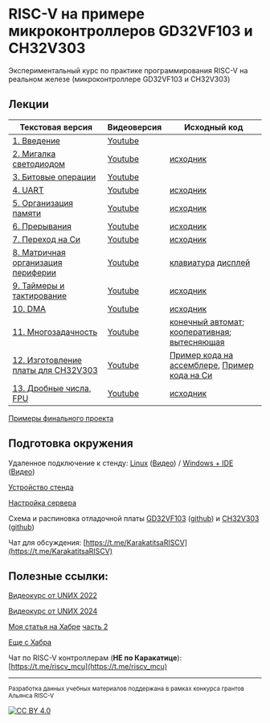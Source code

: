 # RISC-V на примере микроконтроллеров GD32VF103 и CH32V303

Экспериментальный курс по практике программирования RISC-V на реальном железе (микроконтроллере GD32VF103 и CH32V303)

## Лекции

| Текстовая версия | Видеоверсия | Исходный код |
|------------------|-------------|--------------|
| [1. Введение](1.intro.md) | [Youtube](https://www.youtube.com/watch?v=ArJey3KuUyA&list=PLc7FYD_FgfqcgaWyrxhSr8cy2q23xCY3Q) | []() |
| [2. Мигалка светодиодом](2.blink.md) | [Youtube](https://www.youtube.com/watch?v=7UrrxNjqqf8&list=PLc7FYD_FgfqcgaWyrxhSr8cy2q23xCY3Q&index=2) | [исходник](https://github.com/KarakatitsaRISCV/riscv-asm/tree/main/1.blink) |
| [3. Битовые операции](3.bitmagic.md) | [Youtube](https://www.youtube.com/watch?v=uTbyINbwNvs&list=PLc7FYD_FgfqcgaWyrxhSr8cy2q23xCY3Q&index=3) | []() |
| [4. UART](4.uart.md) | [Youtube](https://www.youtube.com/watch?v=uZaMwdrY9Eo&list=PLc7FYD_FgfqcgaWyrxhSr8cy2q23xCY3Q&index=4) | [исходник](https://github.com/KarakatitsaRISCV/riscv-asm/tree/main/2.uart) |
| [5. Организация памяти](5.memory.md) | [Youtube](https://www.youtube.com/watch?v=ECqfoAc8lec&list=PLc7FYD_FgfqcgaWyrxhSr8cy2q23xCY3Q&index=5) | [исходник](https://github.com/KarakatitsaRISCV/riscv-asm/tree/main/3.memory) |
| [6. Прерывания](6.interrupts.md) | [Youtube](https://www.youtube.com/watch?v=OYTF6iVvZTo&list=PLc7FYD_FgfqcgaWyrxhSr8cy2q23xCY3Q&index=6) | [исходник](https://github.com/KarakatitsaRISCV/riscv-asm/tree/main/4.interrupt) |
| [7. Переход на Си](7.C.md) | [Youtube](https://www.youtube.com/watch?v=DDSGIknu4Ak&list=PLc7FYD_FgfqcgaWyrxhSr8cy2q23xCY3Q&index=7) | [исходник](https://github.com/KarakatitsaRISCV/riscv-asm/tree/main/5.C) |
| [8. Матричная организация периферии](8.matrix.md) | [Youtube](https://www.youtube.com/watch?v=HP7zUQoAAEQ&list=PLc7FYD_FgfqcgaWyrxhSr8cy2q23xCY3Q&index=8) | [клавиатура](https://github.com/KarakatitsaRISCV/riscv-asm/tree/main/6.matrix_kbd) [дисплей](https://github.com/KarakatitsaRISCV/riscv-asm/tree/main/7.matrix_led) |
| [9. Таймеры и тактирование](9.timers.md) | [Youtube](https://www.youtube.com/watch?v=8WR9gepvWAE&list=PLc7FYD_FgfqcgaWyrxhSr8cy2q23xCY3Q&index=9) | [исходник](https://github.com/KarakatitsaRISCV/riscv-asm/tree/main/8.timer) |
| [10. DMA](10.DMA.md) | [Youtube](https://www.youtube.com/watch?v=myDKs9CTM6k&list=PLc7FYD_FgfqcgaWyrxhSr8cy2q23xCY3Q&index=10) | [исходник](https://github.com/KarakatitsaRISCV/riscv-asm/tree/main/9.DMA) |
| [11. Многозадачность](11.multitask.md) | [Youtube](https://www.youtube.com/watch?v=Pb8y5IBaTto&list=PLc7FYD_FgfqcgaWyrxhSr8cy2q23xCY3Q&index=11) | [конечный автомат](https://github.com/KarakatitsaRISCV/riscv-asm/tree/main/10.Multitask_finite_state_machine); [кооперативная](https://github.com/KarakatitsaRISCV/riscv-asm/tree/main/11.Multitack_Cooperative); [вытесняющая](https://github.com/KarakatitsaRISCV/riscv-asm/tree/main/12.Multitask_preemptive) |
| [12. Изготовление платы для CH32V303](12.ch32v303_intro.md) | [Youtube](https://www.youtube.com/watch?v=tPAHEwi4Fzg&list=PLc7FYD_FgfqcgaWyrxhSr8cy2q23xCY3Q&index=14) | [Пример кода на ассемблере](https://github.com/KarakatitsaRISCV/riscv-asm/tree/main/12.2.ch32v303_blink_asm), [Пример кода на Си](https://github.com/KarakatitsaRISCV/riscv-asm/tree/main/12.1.ch32v303_blink_C) |
| [13. Дробные числа, FPU](13.FPU.md) | [Youtube]() | [исходник](https://github.com/KarakatitsaRISCV/riscv-asm/tree/main/13.FPU) |

[Примеры финального проекта](exam.md)

## Подготовка окружения

Удаленное подключение к стенду: [Linux](Remote_lin.md) ([Видео](https://www.youtube.com/watch?v=HGSRCdKj9J0&list=PLc7FYD_FgfqcgaWyrxhSr8cy2q23xCY3Q&index=13)) / [Windows + IDE](Remote_win.md) ([Видео](https://www.youtube.com/watch?v=eAL2aE_qkf4&list=PLc7FYD_FgfqcgaWyrxhSr8cy2q23xCY3Q&index=14))

[Устройство стенда](Karakatitsa.md)

[Настройка сервера](config_server.md)

Схема и распиновка отладочной платы [GD32VF103](2.blink.html) ([github](https://github.com/KarakatitsaRISCV/riscv-asm/tree/main/doc/gd32vf103_devboard)) и [CH32V303](12.ch32v303_intro.html) ([github](https://github.com/KarakatitsaRISCV/riscv-asm/tree/main/doc/ch32v303_devboard))

Чат для обсуждения: [https://t.me/KarakatitsaRISCV](https://t.me/KarakatitsaRISCV)

## Полезные ссылки:

[Видеокурс от UNИX 2022](https://uneex.org/LecturesCMC/ArchitectureAssembler2022)

[Видеокурс от UNИX 2024](https://uneex.org/LecturesCMC/ArchitectureAssembler2024)

[Моя статья на Хабре](https://habr.com/ru/post/533272/) [часть 2](https://habr.com/ru/post/533356/)

[Еще с Хабра](https://habr.com/ru/post/516006/)

Чат по RISC-V контроллерам (**НЕ по Каракатице**): [https://t.me/riscv_mcu](https://t.me/riscv_mcu)

---

<sub> Разработка данных учебных материалов поддержана в рамках конкурса грантов Альянса RISC-V </sub>

[![CC BY 4.0][cc-by-image]][cc-by]

[cc-by]: http://creativecommons.org/licenses/by/4.0/

[cc-by-image]: https://i.creativecommons.org/l/by/4.0/88x31.png

[cc-by-shield]: https://img.shields.io/badge/License-CC%20BY%204.0-lightgrey.svg
